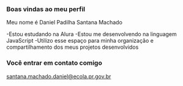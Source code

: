 ### Boas vindas ao meu perfil 

Meu nome é Daniel Padilha Santana Machado

-Estou estudando na Alura
-Estou me desenvolvendo na linguagem JavaScript
-Utilizo esse espaço para minha organização e compartilhamento dos meus projetos desenvolvidos

### Você entrar em contato comigo 

santana.machado.daniel@ecola.pr.gov.br

